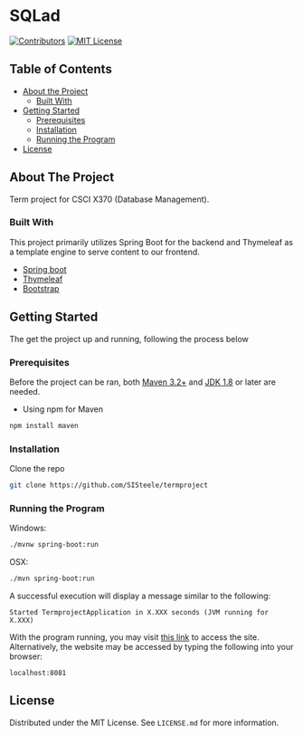 <!--
*** Thanks for checking out this README Template. If you have a suggestion that would
*** make this better, please fork the repo and create a pull request or simply open
*** an issue with the tag "enhancement".
*** Thanks again! Now go create something AMAZING! :D
-->

# SQLad



<!-- PROJECT SHIELDS -->
<!--
*** I'm using markdown "reference style" links for readability.
*** Reference links are enclosed in brackets [ ] instead of parentheses ( ).
*** See the bottom of this document for the declaration of the reference variables
*** for contributors-url, forks-url, etc. This is an optional, concise syntax you may use.
*** https://www.markdownguide.org/basic-syntax/#reference-style-links
-->
[![Contributors][contributors-shield]][contributors-url]
[![MIT License][license-shield]][license-url]






<!-- TABLE OF CONTENTS -->
## Table of Contents

* [About the Project](#about-the-project)
  * [Built With](#built-with)
* [Getting Started](#getting-started)
  * [Prerequisites](#prerequisites)
  * [Installation](#installation)
  * [Running the Program](#running-the-program)
* [License](#license)


<!-- ABOUT THE PROJECT -->
## About The Project


Term project for CSCI X370 (Database Management).


### Built With
This project primarily utilizes Spring Boot for the backend and Thymeleaf as a template engine to serve content to our frontend.
* [Spring boot](https://spring.io/projects/spring-boot)
* [Thymeleaf](https://www.thymeleaf.org/)
* [Bootstrap](https://getbootstrap.com/)



<!-- GETTING STARTED -->
## Getting Started

The get the project up and running, following the process below

### Prerequisites

Before the project can be ran, both [Maven 3.2+](https://maven.apache.org/download.cgi) and [JDK 1.8](https://www.oracle.com/java/technologies/javase-downloads.html) or later are needed.
* Using npm for Maven
```sh
npm install maven
```


### Installation

Clone the repo
```sh
git clone https://github.com/SISteele/termproject
```

### Running the Program
Windows:
```sh
./mvnw spring-boot:run
```
OSX:
```sh
./mvn spring-boot:run
```
A successful execution will display a message similar to the following:
```
Started TermprojectApplication in X.XXX seconds (JVM running for X.XXX)
```
With the program running, you may visit [this link](http://localhost:8081/home) to access the site.
Alternatively, the website may be accessed by typing the following into your browser:
```
localhost:8081
```






<!-- LICENSE -->
## License

Distributed under the MIT License. See `LICENSE.md` for more information.





<!-- MARKDOWN LINKS & IMAGES -->
<!-- https://www.markdownguide.org/basic-syntax/#reference-style-links -->
[contributors-shield]: https://img.shields.io/badge/contributors-3-brightgreen
[contributors-url]: https://github.com/Hubsaab/Team_C5_Bookstore/graphs/contributors
[license-shield]: https://img.shields.io/github/license/othneildrew/Best-README-Template.svg?style=flat-square
[license-url]: https://github.com/Hubsaab/Team_C5_Bookstore/blob/master/LICENSE


